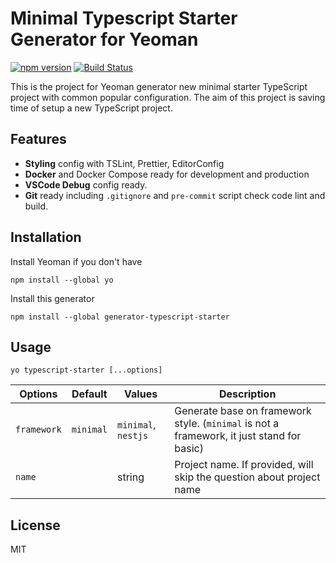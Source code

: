 # Minimal Typescript Starter Generator for Yeoman

[![npm version](https://badge.fury.io/js/generator-typescript-starter.svg)](https://badge.fury.io/js/generator-typescript-starter)
[![Build Status](https://travis-ci.org/phunguyen19/generator-typescript-starter.svg?branch=master)](https://travis-ci.org/phunguyen19/generator-typescript-starter)

This is the project for Yeoman generator new minimal starter TypeScript project with common popular configuration. The aim of this project is saving time of setup a new TypeScript project.

## Features

- **Styling** config with TSLint, Prettier, EditorConfig
- **Docker** and Docker Compose ready for development and production
- **VSCode Debug** config ready.
- **Git** ready including `.gitignore` and `pre-commit` script check code lint and build.

## Installation

Install Yeoman if you don't have

```
npm install --global yo
```

Install this generator

```
npm install --global generator-typescript-starter
```

## Usage

```
yo typescript-starter [...options]
```

| Options     |  Default   | Values                        | Description                                                                               |
| ----------- |  --------- | ----------------------------- | ----------------------------------------------------------------------------------------- |
| `framework` |  `minimal` | `minimal`, `nestjs`           | Generate base on framework style. (`minimal` is not a framework, it just stand for basic) |
| `name`      |            | string                        | Project name. If provided, will skip the question about project name                      |

## License

MIT
